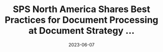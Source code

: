 ---
category:
- .nan
date: 2023-06-07
keyword_suggestion: ubuntu install docker
post_inspiration: https://www.prweb.com/releases/sps_north_america_shares_best_practices_for_document_processing_at_document_strategy_forum_dsf_in_charlotte_nc/prweb19351593.htm
silot_terms: digital automation
title: SPS North America Shares Best Practices for Document Processing at Document
  Strategy ...
---